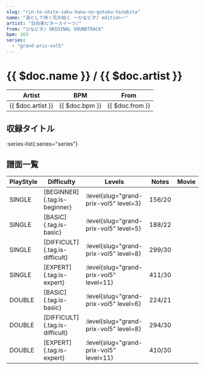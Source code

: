 ```yaml
---
slug: "rin-to-shite-saku-hana-no-gotoku-hinabita"
name: "凛として咲く花の如く ～ひなビタ♪ edition～"
artist: "日向美ビタースイーツ♪"
from: "ひなビタ♪ ORIGINAL SOUNDTRACK"
bpm: 163
series:
  - "grand-prix-vol5"
---
```


# {{ $doc.name }} / {{ $doc.artist }}

|Artist|BPM|From|
|------|---|----|
|{{ $doc.artist }}|{{ $doc.bpm }}|{{ $doc.from }}|

## 収録タイトル

:series-list{:series="series"}

## 譜面一覧

|PlayStyle|Difficulty|Levels|Notes|Movie|
|---------|----------|------|-----|-----|
|SINGLE|[BEGINNER]{.tag.is-beginner}|<div class="field is-grouped is-grouped-multiline"> :level{slug="grand-prix-vol5" level=3}</div>|156/20||
|SINGLE|[BASIC]{.tag.is-basic}|<div class="field is-grouped is-grouped-multiline"> :level{slug="grand-prix-vol5" level=5}</div>|188/22||
|SINGLE|[DIFFICULT]{.tag.is-difficult}|<div class="field is-grouped is-grouped-multiline"> :level{slug="grand-prix-vol5" level=8}</div>|299/30||
|SINGLE|[EXPERT]{.tag.is-expert}|<div class="field is-grouped is-grouped-multiline"> :level{slug="grand-prix-vol5" level=11}</div>|411/30||
|DOUBLE|[BASIC]{.tag.is-basic}|<div class="field is-grouped is-grouped-multiline"> :level{slug="grand-prix-vol5" level=6}</div>|224/21||
|DOUBLE|[DIFFICULT]{.tag.is-difficult}|<div class="field is-grouped is-grouped-multiline"> :level{slug="grand-prix-vol5" level=8}</div>|294/30||
|DOUBLE|[EXPERT]{.tag.is-expert}|<div class="field is-grouped is-grouped-multiline"> :level{slug="grand-prix-vol5" level=11}</div>|410/30||
